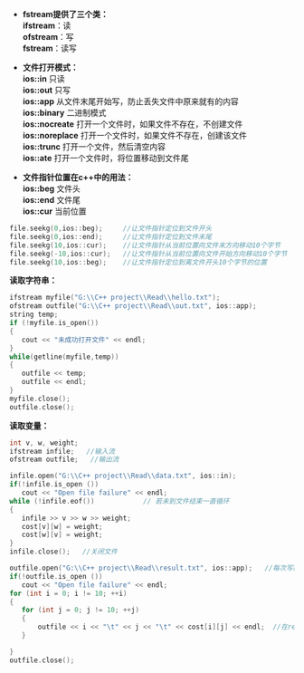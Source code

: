 - **fstream提供了三个类：**  
  **ifstream**：读  
  **ofstream**：写  
  **fstream**：读写  
  
- **文件打开模式：**  
     **ios::in**             只读  
     **ios::out**            只写  
     **ios::app**            从文件末尾开始写，防止丢失文件中原来就有的内容  
     **ios::binary**         二进制模式  
     **ios::nocreate**       打开一个文件时，如果文件不存在，不创建文件  
     **ios::noreplace**      打开一个文件时，如果文件不存在，创建该文件  
     **ios::trunc**          打开一个文件，然后清空内容  
     **ios::ate**            打开一个文件时，将位置移动到文件尾  

- **文件指针位置在c++中的用法：**  
     **ios::beg**   文件头  
     **ios::end**   文件尾  
     **ios::cur**   当前位置  
 ```C++
file.seekg(0,ios::beg);     //让文件指针定位到文件开头 
file.seekg(0,ios::end);     //让文件指针定位到文件末尾 
file.seekg(10,ios::cur);    //让文件指针从当前位置向文件末方向移动10个字节 
file.seekg(-10,ios::cur);   //让文件指针从当前位置向文件开始方向移动10个字节 
file.seekg(10,ios::beg);    //让文件指针定位到离文件开头10个字节的位置
 ```
 
 **读取字符串：**
 ```C++
ifstream myfile("G:\\C++ project\\Read\\hello.txt"); 
ofstream outfile("G:\\C++ project\\Read\\out.txt", ios::app); 
string temp; 
if (!myfile.is_open()) 
{ 
    cout << "未成功打开文件" << endl; 
} 
while(getline(myfile,temp)) 
{ 
    outfile << temp; 
    outfile << endl;
} 
myfile.close(); 
outfile.close();
 ```
**读取变量：**
 ```C++
int v, w, weight;
ifstream infile;   //输入流
ofstream outfile;   //输出流

infile.open("G:\\C++ project\\Read\\data.txt", ios::in); 
if(!infile.is_open ())
    cout << "Open file failure" << endl;
while (!infile.eof())            // 若未到文件结束一直循环
{
    infile >> v >> w >> weight;
    cost[v][w] = weight;
    cost[w][v] = weight;                
}
infile.close();   //关闭文件

outfile.open("G:\\C++ project\\Read\\result.txt", ios::app);   //每次写都定位的文件结尾，不会丢失原来的内容，用out则会丢失原来的内容
if(!outfile.is_open ())
    cout << "Open file failure" << endl;
for (int i = 0; i != 10; ++i)
{
    for (int j = 0; j != 10; ++j)
    {
        outfile << i << "\t" << j << "\t" << cost[i][j] << endl;  //在result.txt中写入结果
    }

}
outfile.close();
 ```
